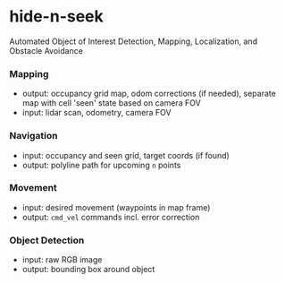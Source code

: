 # hide-n-seek
Automated Object of Interest Detection, Mapping, Localization, and Obstacle Avoidance

### Mapping
- output: occupancy grid map, odom corrections (if needed), separate map with cell 'seen' state based on camera FOV
- input: lidar scan, odometry, camera FOV

### Navigation
- input: occupancy and seen grid, target coords (if found)
- output: polyline path for upcoming `n` points

### Movement
- input: desired movement (waypoints in map frame)
- output: `cmd_vel` commands incl. error correction

### Object Detection
- input: raw RGB image
- output: bounding box around object
